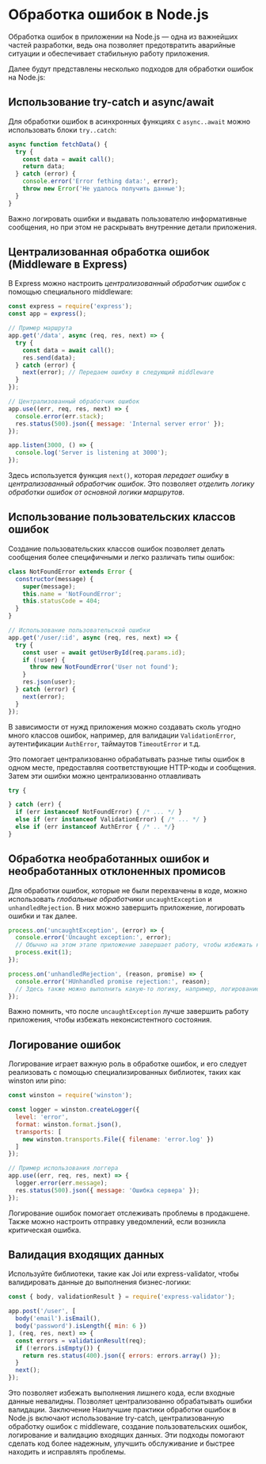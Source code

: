 # Обработка ошибок в Node.js

Обработка ошибок в приложении на Node.js — одна из важнейших частей разработки, ведь она позволяет предотвратить аварийные ситуации и обеспечивает стабильную работу приложения.

Далее будут представлены несколько подходов для обработки ошибок на Node.js:

## Использование try-catch и async/await
Для обработки ошибок в асинхронных функциях с `async..await` можно использовать блоки `try..catch`:
```js
async function fetchData() {
  try {
    const data = await call();
    return data;
  } catch (error) {
    console.error('Error fething data:', error);
    throw new Error('Не удалось получить данные');
  }
}
```
Важно логировать ошибки и выдавать пользователю информативные сообщения, но при этом не раскрывать внутренние детали приложения.

## Централизованная обработка ошибок (Middleware в Express)
В Express можно настроить *централизованный обработчик ошибок* с помощью специального middleware:
```js
const express = require('express');
const app = express();

// Пример маршрута
app.get('/data', async (req, res, next) => {
  try {
    const data = await call();
    res.send(data);
  } catch (error) {
    next(error); // Передаем ошибку в следующий middleware
  }
});

// Централизованный обработчик ошибок
app.use((err, req, res, next) => {
  console.error(err.stack);
  res.status(500).json({ message: 'Internal server error' });
});

app.listen(3000, () => {
  console.log('Server is listening at 3000');
});
```

Здесь используется функция `next()`, которая *передает ошибку* в *централизованный обработчик ошибок*.
Это позволяет *отделить логику обработки ошибок от основной логики маршрутов*.

## Использование пользовательских классов ошибок
Создание пользовательских классов ошибок позволяет делать сообщения более специфичными и легко различать типы ошибок:

```js
class NotFoundError extends Error {
  constructor(message) {
    super(message);
    this.name = 'NotFoundError';
    this.statusCode = 404;
  }
}

// Использование пользовательской ошибки
app.get('/user/:id', async (req, res, next) => {
  try {
    const user = await getUserById(req.params.id);
    if (!user) {
      throw new NotFoundError('User not found');
    }
    res.json(user);
  } catch (error) {
    next(error);
  }
});
```
В зависимости от нужд приложения можно создавать сколь угодно много классов ошибок, например, для валидации `ValidationError`, аутентификации `AuthError`, таймаутов `TimeoutError` и т.д.

Это помогает централизованно обрабатывать разные типы ошибок в одном месте, предоставляя соответствующие HTTP-коды и сообщения.
Затем эти ошибки можно централизованно отлавливать
```js
try {

} catch (err) {
  if (err instanceof NotFoundError) { /* ... */ }
  else if (err instanceof ValidationError) { /* ... */ }
  else if (err instanceof AuthError { /* .. */}
}
```

## Обработка необработанных ошибок и необработанных отклоненных промисов
Для обработки ошибок, которые не были перехвачены в коде, можно использовать *глобальные обработчики* `uncaughtException` и `unhandledRejection`. В них можно завершить приложение, логировать ошибки и так далее.
```js
process.on('uncaughtException', (error) => {
  console.error('Uncaught exception:', error);
  // Обычно на этом этапе приложение завершает работу, чтобы избежать непредсказуемых состояний
  process.exit(1);
});

process.on('unhandledRejection', (reason, promise) => {
  console.error('НUnhandled promise rejection:', reason);
  // Здесь также можно выполнить какую-то логику, например, логирование, алерты и т.д.
});
```
Важно помнить, что после `uncaughtException` лучше завершить работу приложения, чтобы избежать неконсистентного состояния.

## Логирование ошибок
Логирование играет важную роль в обработке ошибок, и его следует реализовать с помощью специализированных библиотек, таких как winston или pino:
```js
const winston = require('winston');

const logger = winston.createLogger({
  level: 'error',
  format: winston.format.json(),
  transports: [
    new winston.transports.File({ filename: 'error.log' })
  ]
});

// Пример использования логгера
app.use((err, req, res, next) => {
  logger.error(err.message);
  res.status(500).json({ message: 'Ошибка сервера' });
});
```
Логирование ошибок помогает отслеживать проблемы в продакшене.
Также можно настроить отправку уведомлений, если возникла критическая ошибка.

## Валидация входящих данных

Используйте библиотеки, такие как Joi или express-validator, чтобы валидировать данные до выполнения бизнес-логики:

```js
const { body, validationResult } = require('express-validator');

app.post('/user', [
  body('email').isEmail(),
  body('password').isLength({ min: 6 })
], (req, res, next) => {
  const errors = validationResult(req);
  if (!errors.isEmpty()) {
    return res.status(400).json({ errors: errors.array() });
  }
  next();
});
```
Это позволяет избежать выполнения лишнего кода, если входные данные невалидны.
Позволяет централизованно обрабатывать ошибки валидации.
Заключение
Наилучшие практики обработки ошибок в Node.js включают использование try-catch, централизованную обработку ошибок с middleware, создание пользовательских ошибок, логирование и валидацию входящих данных. Эти подходы помогают сделать код более надежным, улучшить обслуживание и быстрее находить и исправлять проблемы.
